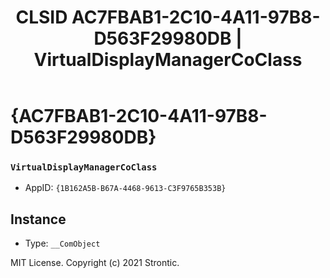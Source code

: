 ﻿---
title: "CLSID AC7FBAB1-2C10-4A11-97B8-D563F29980DB | VirtualDisplayManagerCoClass"
excerpt: What is COM-Object CLSID AC7FBAB1-2C10-4A11-97B8-D563F29980DB?
---

# {AC7FBAB1-2C10-4A11-97B8-D563F29980DB}

### `VirtualDisplayManagerCoClass`
* AppID: `{1B162A5B-B67A-4468-9613-C3F9765B353B}`

## Instance

* Type: `__ComObject`

MIT License. Copyright (c) 2021 Strontic.


